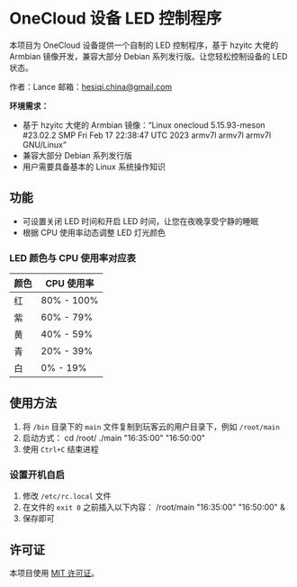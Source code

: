 # OneCloud 设备 LED 控制程序


本项目为 OneCloud 设备提供一个自制的 LED 控制程序，基于 hzyitc 大佬的 Armbian 镜像开发，兼容大部分 Debian 系列发行版。让您轻松控制设备的 LED 状态。

作者：Lance
邮箱：hesiqi.china@gmail.com

**环境需求：**

- 基于 hzyitc 大佬的 Armbian 镜像：“Linux onecloud 5.15.93-meson #23.02.2 SMP Fri Feb 17 22:38:47 UTC 2023 armv7l armv7l armv7l GNU/Linux”
- 兼容大部分 Debian 系列发行版
- 用户需要具备基本的 Linux 系统操作知识

## 功能

- 可设置关闭 LED 时间和开启 LED 时间，让您在夜晚享受宁静的睡眠
- 根据 CPU 使用率动态调整 LED 灯光颜色

### LED 颜色与 CPU 使用率对应表

| 颜色 | CPU 使用率  |
| ---- | ---------- |
| 红   | 80% - 100% |
| 紫   | 60% - 79%  |
| 黄   | 40% - 59%  |
| 青   | 20% - 39%  |
| 白   | 0% - 19%   |

## 使用方法

1. 将 `/bin` 目录下的 `main` 文件复制到玩客云的用户目录下，例如 `/root/main`
2. 启动方式：
    cd /root/
    ./main "16:35:00" "16:50:00"
3. 使用 `Ctrl+C` 结束进程

### 设置开机自启

1. 修改 `/etc/rc.local` 文件
2. 在文件的 `exit 0` 之前插入以下内容：
    /root/main "16:35:00" "16:50:00" &
3. 保存即可

## 许可证

本项目使用 [MIT 许可证](LICENSE)。
